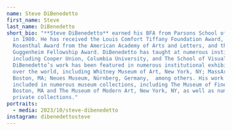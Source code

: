```yaml
---
name: Steve DiBenedetto
first_name: Steve
last_name: DiBenedetto
short_bio: "**Steve DiBenedetto** earned his BFA from Parsons School of Design
  in 1980. He has received the Louis Comfort Tiffany Foundation Award, the
  Rosenthal Award from the American Academy of Arts and Letters, and the
  Guggenheim Fellowship Award. DiBenedetto has taught at numerous institutions
  including Cooper Union, Columbia University, and The School of Visual Arts.
  DiBenedetto’s work has been featured in numerous institutional exhibitions all
  over the world, including Whitney Museum of Art, New York, NY; MassArt,
  Boston, MA; Neues Museum, Nürnberg, Germany,  among others. His work is
  included in numerous museum collections, including The Museum of Fine Arts,
  Boston, MA and The Museum of Modern Art, New York, NY, as well as numerous
  private collections."
portraits:
  - media: 2023/10/steve-dibenedetto
instagram: dibenedettosteve
---
```

